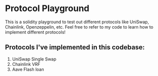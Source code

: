 # Protocol Playground

This is a solidity playground to test out different protocols like UniSwap, Chainlink, Openzeppelin, etc. Feel free to refer to my code to learn how to implement different protocols!

## Protocols I've implemented in this codebase:

1. UniSwap Single Swap
2. Chainlink VRF
3. Aave Flash loan
